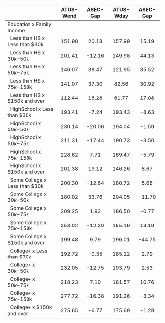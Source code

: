 
|                      |    ATUS-Wend |     ASEC-Gap |    ATUS-Wday |     ASEC-Gap |
| -------------------- | :----------: | :----------: | :----------: | :----------: |
| Education x Family Income |              |              |              |              |
| &nbsp;&nbsp;Less than HS x Less than $30k |       151.98 |        20.18 |       157.99 |        15.19 |
| &nbsp;&nbsp;Less than HS x $30k-$50k |       201.41 |       -12.16 |       149.98 |        44.13 |
| &nbsp;&nbsp;Less than HS x $50k-$75k |       146.07 |        38.47 |       121.95 |        35.52 |
| &nbsp;&nbsp;Less than HS x $75k-$150k |       141.07 |        37.30 |        82.56 |        30.92 |
| &nbsp;&nbsp;Less than HS x $150k and over |       112.44 |        16.28 |        61.77 |        17.08 |
| &nbsp;&nbsp;HighSchool x Less than $30k |       193.41 |        -7.24 |       193.43 |        -8.63 |
| &nbsp;&nbsp;HighSchool x $30k-$50k |       230.14 |       -20.06 |       194.04 |        -1.59 |
| &nbsp;&nbsp;HighSchool x $50k-$75k |       211.31 |       -17.44 |       190.73 |        -3.50 |
| &nbsp;&nbsp;HighSchool x $75k-$150k |       228.62 |         7.71 |       169.47 |        -5.79 |
| &nbsp;&nbsp;HighSchool x $150k and over |       201.38 |        19.12 |       146.26 |         8.67 |
| &nbsp;&nbsp;Some College x Less than $30k |       200.30 |       -12.64 |       180.72 |         5.68 |
| &nbsp;&nbsp;Some College x $30k-$50k |       180.02 |        33.76 |       204.05 |       -11.70 |
| &nbsp;&nbsp;Some College x $50k-$75k |       209.25 |         1.93 |       186.50 |        -0.77 |
| &nbsp;&nbsp;Some College x $75k-$150k |       253.02 |       -12.20 |       155.19 |        13.19 |
| &nbsp;&nbsp;Some College x $150k and over |       199.48 |         9.79 |       196.01 |       -44.75 |
| &nbsp;&nbsp;College+ x Less than $30k |       192.72 |        -0.35 |       185.12 |         2.79 |
| &nbsp;&nbsp;College+ x $30k-$50k |       232.05 |       -12.75 |       193.79 |         2.53 |
| &nbsp;&nbsp;College+ x $50k-$75k |       218.23 |         7.10 |       181.57 |        10.76 |
| &nbsp;&nbsp;College+ x $75k-$150k |       277.72 |       -16.38 |       191.26 |        -3.34 |
| &nbsp;&nbsp;College+ x $150k and over |       275.65 |        -6.77 |       175.69 |        -1.28 |

